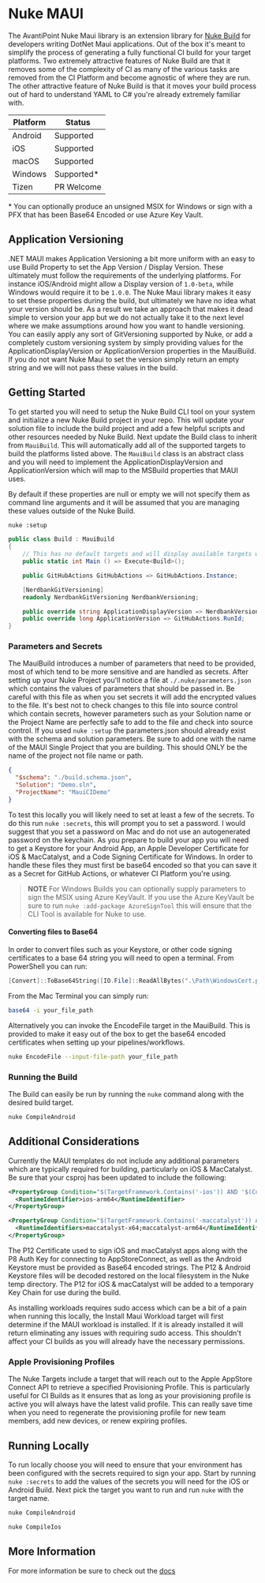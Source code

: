 # Nuke MAUI

The AvantiPoint Nuke Maui library is an extension library for [Nuke Build](https://www.nuke.build/) for developers writing DotNet Maui applications. Out of the box it's meant to simplify the process of generating a fully functional CI build for your target platforms. Two extremely attractive features of Nuke Build are that it removes some of the complexity of CI as many of the various tasks are removed from the CI Platform and become agnostic of where they are run. The other attractive feature of Nuke Build is that it moves your build process out of hard to understand YAML to C# you're already extremely familiar with.

| Platform | Status |
| -------- | ------ |
| Android | Supported |
| iOS | Supported |
| macOS | Supported |
| Windows | Supported\* |
| Tizen | PR Welcome |

\* You can optionally produce an unsigned MSIX for Windows or sign with a PFX that has been Base64 Encoded or use Azure Key Vault.

## Application Versioning

.NET MAUI makes Application Versioning a bit more uniform with an easy to use Build Property to set the App Version / Display Version. These ultimately must follow the requirements of the underlying platforms. For instance iOS/Android might allow a Display version of `1.0-beta`, while Windows would require it to be `1.0.0`. The Nuke Maui library makes it easy to set these properties during the build, but ultimately we have no idea what your version should be. As a result we take an approach that makes it dead simple to version your app but we do not actually take it to the next level where we make assumptions around how you want to handle versioning. You can easily apply any sort of GitVersioning supported by Nuke, or add a completely custom versioning system by simply providing values for the ApplicationDisplayVersion or ApplicationVersion properties in the MauiBuild. If you do not want Nuke Maui to set the version simply return an empty string and we will not pass these values in the build.

## Getting Started

To get started you will need to setup the Nuke Build CLI tool on your system and initialize a new Nuke Build project in your repo. This will update your solution file to include the build project and add a few helpful scripts and other resources needed by Nuke Build. Next update the Build class to inherit from `MauiBuild`. This will automatically add all of the supported targets to build the platforms listed above. The `MauiBuild` class is an abstract class and you will need to implement the ApplicationDisplayVersion and ApplicationVersion which will map to the MSBuild properties that MAUI uses.

By default if these properties are null or empty we will not specify them as command line arguments and it will be assumed that you are managing these values outside of the Nuke Build.

```bash
nuke :setup
```

```cs
public class Build : MauiBuild
{
    // This has no default targets and will display available targets when you run `nuke`
    public static int Main () => Execute<Build>();

    public GitHubActions GitHubActions => GitHubActions.Instance;

    [NerdbankGitVersioning]
    readonly NerdbankGitVersioning NerdbankVersioning;

    public override string ApplicationDisplayVersion => NerdbankVersioning.NuGetPackageVersion;
    public override long ApplicationVersion => GitHubActions.RunId;
}
```

### Parameters and Secrets

The MauiBuild introduces a number of parameters that need to be provided, most of which tend to be more sensitive and are handled as secrets. After setting up your Nuke Project you'll notice a file at `./.nuke/parameters.json` which contains the values of parameters that should be passed in. Be careful with this file as when you set secrets it will add the encrypted values to the file. It's best not to check changes to this file into source control which contain secrets, however parameters such as your Solution name or the Project Name are perfectly safe to add to the file and check into source control. If you used `nuke :setup` the parameters.json should already exist with the schema and solution parameters. Be sure to add one with the name of the MAUI Single Project that you are building. This should ONLY be the name of the project not file name or path.

```json
{
  "$schema": "./build.schema.json",
  "Solution": "Demo.sln",
  "ProjectName": "MauiCIDemo"
}
```

To test this locally you will likely need to set at least a few of the secrets. To do this run `nuke :secrets`, this will prompt you to set a password. I would suggest that you set a password on Mac and do not use an autogenerated password on the keychain. As you prepare to build your app you will need to get a Keystore for your Android App, an Apple Developer Certificate for iOS & MacCatalyst, and a Code Signing Certificate for Windows. In order to handle these files they must first be base64 encoded so that you can save it as a Secret for GitHub Actions, or whatever CI Platform you're using.

> **NOTE** For Windows Builds you can optionally supply parameters to sign the MSIX using Azure KeyVault. If you use the Azure KeyVault be sure to run `nuke :add-package AzureSignTool` this will ensure that the CLI Tool is available for Nuke to use.

#### Converting files to Base64

In order to convert files such as your Keystore, or other code signing certificates to a base 64 string you will need to open a terminal. From PowerShell you can run:

```powershell
[Convert]::ToBase64String([IO.File]::ReadAllBytes(".\Path\WindowsCert.pfx"))
```

From the Mac Terminal you can simply run:

```bash
base64 -i your_file_path
```

Alternatively you can invoke the EncodeFile target in the MauiBuild. This is provided to make it easy out of the box to get the base64 encoded certificates when setting up your pipelines/workflows.

```bash
nuke EncodeFile --input-file-path your_file_path
```

### Running the Build

The Build can easily be run by running the `nuke` command along with the desired build target.

```bash
nuke CompileAndroid
```

## Additional Considerations

Currently the MAUI templates do not include any additional parameters which are typically required for building, particularly on iOS & MacCatalyst. Be sure that your csproj has been updated to include the following:

```xml
<PropertyGroup Condition="$(TargetFramework.Contains('-ios')) AND '$(Configuration)' == 'Release'">
  <RuntimeIdentifier>ios-arm64</RuntimeIdentifier>
</PropertyGroup>

<PropertyGroup Condition="$(TargetFramework.Contains('-maccatalyst')) AND '$(Configuration)' == 'Release'">
  <RuntimeIdentifiers>maccatalyst-x64;maccatalyst-arm64</RuntimeIdentifiers>
</PropertyGroup>
```

The P12 Certificate used to sign iOS and macCatalyst apps along with the P8 Auth Key for connecting to AppStoreConnect, as well as the Android Keystore must be provided as Base64 encoded strings. The P12 & Android Keystore files will be decoded restored on the local filesystem in the Nuke temp directory. The P12 for iOS & macCatalyst will be added to a temporary Key Chain for use during the build.

As installing workloads requires sudo access which can be a bit of a pain when running this locally, the Install Maui Workload target will first determine if the MAUI workload is installed. If it is already installed it will return eliminating any issues with requiring sudo access. This shouldn't affect your CI builds as you will already have the necessary permissions.

### Apple Provisioning Profiles

The Nuke Targets include a target that will reach out to the Apple AppStore Connect API to retrieve a specified Provisioning Profile. This is particularly useful for CI Builds as it ensures that as long as your provisioning profile is active you will always have the latest valid profile. This can really save time when you need to regenerate the provisioning profile for new team members, add new devices, or renew expiring profiles.

## Running Locally

To run locally choose you will need to ensure that your environment has been configured with the secrets required to sign your app. Start by running `nuke :secrets` to add the values of the secrets you will need for the iOS or Android Build. Next pick the target you want to run and run `nuke` with the target name.

```bash
nuke CompileAndroid

nuke CompileIos
```

## More Information

For more information be sure to check out the [docs](docs/index.md)
